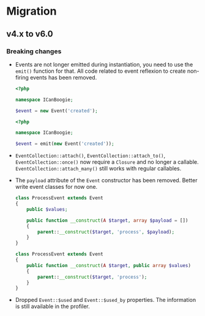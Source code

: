 # Migration

## v4.x to v6.0

### Breaking changes

- Events are not longer emitted during instantiation, you need to use the `emit()` function for
  that. All code related to event reflexion to create non-firing events has been removed.

    ```php
    <?php

    namespace ICanBoogie;

    $event = new Event('created');
    ```

    ```php
    <?php

    namespace ICanBoogie;

    $event = emit(new Event('created'));
    ```

- `EventCollection::attach()`, `EventCollection::attach_to()`, `EventCollection::once()` now require
  a `Closure` and no longer a callable. `EventCollection::attach_many()` still works with regular
  callables.

- The `payload` attribute of the `Event` constructor has been removed. Better write event classes
  for now one.

    ```php
    class ProcessEvent extends Event
    {
        public $values;

        public function __construct(A $target, array $payload = [])
        {
            parent::__construct($target, 'process', $payload);
        }
    }
    ```

    ```php
    class ProcessEvent extends Event
    {
        public function __construct(A $target, public array $values)
        {
            parent::__construct($target, 'process');
        }
    }
    ```

- Dropped `Event::$used` and `Event::$used_by` properties. The information is still available in the
  profiler.
